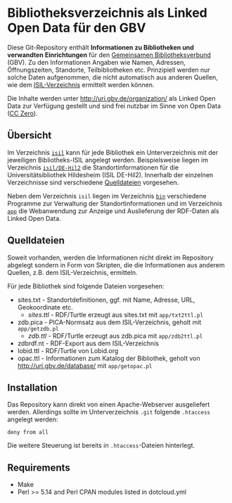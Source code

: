 # Bibliotheksverzeichnis als Linked Open Data für den GBV

Diese Git-Repository enthält **Informationen zu Bibliotheken und verwandten
Einrichtungen** für den [Gemeinsamen Bibliotheksverbund](http://www.gbv.de)
(GBV). Zu den Informationen Angaben wie Namen, Adressen, Öffnungszeiten,
Standorte, Teilbibliotheken etc. Prinzipiell werden nur solche Daten
aufgenommen, die nicht automatisch aus anderen Quellen, wie dem
[ISIL-Verzeichnis](http://sigel.staatsbibliothek-berlin.de/) ermittelt
werden können.

Die Inhalte werden unter <http://uri.gbv.de/organization/> als Linked Open
Data zur Verfügung gestellt und sind frei nutzbar im Sinne von Open Data
([CC Zero](http://creativecommons.org/publicdomain/zero/1.0/deed.de)).

## Übersicht

Im Verzeichnis [`isil`](./isil) kann für jede Bibliothek ein Unterverzeichnis
mit der jeweiligen Bibliotheks-ISIL angelegt werden. Beispielsweise liegen im
Verzeichnis [`isil/DE-Hil2`](./isil/DE-Hil2) die Standortinformationen für die
Universitätsibliothek Hildesheim (ISIL DE-Hil2). Innerhalb der einzelnen
Verzeichnisse sind verschiedene [Quelldateien](#quelldateien) vorgesehen.

Neben dem Verzeichnis `isil` liegen im Verzeichnis [`bin`](./bin) verschiedene
Programme zur Verwaltung der Standortinformationen und im Verzeichnis [`app`](/.app)
die Webanwendung zur Anzeige und Auslieferung der RDF-Daten als Linked Open Data.

## Quelldateien 

Soweit vorhanden, werden die Informationen nicht direkt im Repository abgelegt
sondern in Form von Skripten, die die Informationen aus anderem Quellen, z.B.
dem ISIL-Verzeichnis, ermitteln.

Für jede Bibliothek sind folgende Dateien vorgesehen:

* sites.txt - Standortdefinitionen, ggf. mit Name, Adresse, URL, Geokoordinate etc.
  * *sites.ttl* - RDF/Turtle erzeugt aus sites.txt mit `app/txt2ttl.pl`
* zdb.pica - PICA-Normsatz aus dem ISIL-Verzeichnis, geholt mit `app/getzdb.pl` 
  * *zdb.ttl* - RDF/Turtle erzeugt aus zdb.pica mit `app/zdb2ttl.pl`
* zdbrdf.nt - RDF-Export aus dem ISIL-Verzeichnis
* lobid.ttl - RDF/Turtle von Lobid.org
* opac.ttl - Informationen zum Katalog der Bibliothek, geholt von
   <http://uri.gbv.de/database/> mit `app/getopac.pl`

## Installation

Das Repository kann direkt von einen Apache-Webserver ausgeliefert werden.
Allerdings sollte im Unterverzeichnis `.git` folgende `.htaccess` angelegt
werden:

    deny from all

Die weitere Steuerung ist bereits in `.htaccess`-Dateien hinterlegt. 

## Requirements

* Make
* Perl >= 5.14 and Perl CPAN modules listed in dotcloud.yml

